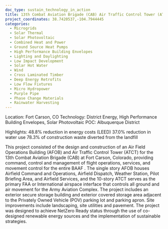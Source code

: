 ```yaml
---
doc_type: sustain_technology_in_action
title: 13th Combat Aviation Brigade (CAB) Air Traffic Control Tower (ATCT)
project_coordinates: 38.7420537,-104.7944445
categories:
  - Microgrids
  - Solar Thermal
  - Solar Photovoltaic
  - Combined Heat and Power
  - Ground Source Heat Pumps
  - High Performance Building Envelopes
  - Lighting and Daylighting
  - Low Impact Development
  - Solar Hot Water
  - Wind
  - Cross Laminated Timber
  - Deep Energy Retrofits
  - Low Flow Fixtures
  - Micro Hydropower
  - Purple Pipe
  - Phase Change Materials
  - Rainwater Harvesting
---
```


Location: Fort Carson, CO
Technology: District Energy, High Performance Building Envelopes, Solar Photovoltaic
POC: Albuquerque District

Highlights:
48.8% reduction in energy costs (LEED)
37.0% reduction in water use
78.3% of construction waste diverted from the landfill

This project consisted of the design and construction of an Air Field Operations Building (AFOB)
and Air Traffic Control Tower (ATCT) for the 13th Combat Aviation Brigade (CAB) at Fort Carson,
Colorado, providing command, control and management of flight operations, services, and
movement control for the entire BAAF . The single story AFOB houses Airfield Command and
Operations, Airfield Dispatch, Weather Station, Pilot Briefing Area, and Airfield Services, and the
10-story ATCT serves as the primary FAA or International airspace interface that controls all ground
and air movement for the Army Aviation Complex. The project includes an exterior secure storage
building and exterior covered storage area adjacent to the Privately Owned Vehicle (POV) parking
lot and parking apron. Site improvements include landscaping, site utilities and pavement. The
project was designed to achieve NetZero Ready status through the use of co-designed renewable
energy sources and the implementation of sustainable strategies.

